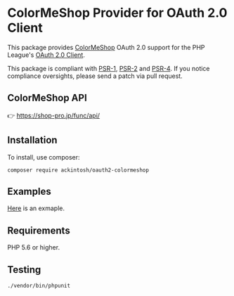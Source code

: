 # ColorMeShop Provider for OAuth 2.0 Client

This package provides [ColorMeShop](https://shop-pro.jp/) OAuth 2.0 support for the PHP League's [OAuth 2.0 Client](https://github.com/thephpleague/oauth2-client).

This package is compliant with [PSR-1][], [PSR-2][] and [PSR-4][]. If you notice compliance oversights, please send
a patch via pull request.

[PSR-1]: https://github.com/php-fig/fig-standards/blob/master/accepted/PSR-1-basic-coding-standard.md
[PSR-2]: https://github.com/php-fig/fig-standards/blob/master/accepted/PSR-2-coding-style-guide.md
[PSR-4]: https://github.com/php-fig/fig-standards/blob/master/accepted/PSR-4-autoloader.md

## ColorMeShop API

:point_right: https://shop-pro.jp/func/api/

## Installation

To install, use composer:

```
composer require ackintosh/oauth2-colormeshop
```

## Examples

[Here](./example) is an exmaple.

## Requirements

PHP 5.6 or higher.

## Testing

```
./vendor/bin/phpunit
```